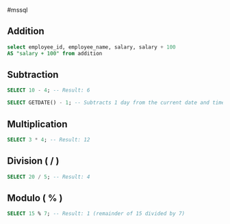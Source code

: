 #mssql 

## Addition
```sql
select employee_id, employee_name, salary, salary + 100
AS "salary + 100" from addition
```

## Subtraction
```sql
SELECT 10 - 4; -- Result: 6

SELECT GETDATE() - 1; -- Subtracts 1 day from the current date and time
```

## Multiplication
```sql
SELECT 3 * 4; -- Result: 12
```

## Division ( / )
```sql
SELECT 20 / 5; -- Result: 4
```

## Modulo ( % )
```sql
SELECT 15 % 7; -- Result: 1 (remainder of 15 divided by 7)
```